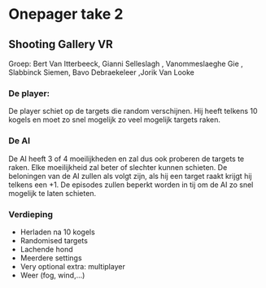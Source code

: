 # Onepager take 2

## Shooting Gallery VR
Groep: Bert Van Itterbeeck, Gianni Selleslagh , Vanommeslaeghe Gie , Slabbinck Siemen, Bavo  Debraekeleer ,Jorik Van Looke
### De player:
De player schiet op de targets die random verschijnen. Hij heeft telkens 10 kogels en moet zo snel mogelijk zo veel mogelijk targets raken. 
### De AI

De AI heeft 3 of 4 moeilijkheden en zal dus ook proberen de targets te raken. Elke moeilijkheid zal beter of slechter kunnen schieten. De beloningen van de AI zullen als 
volgt zijn, als hij een target raakt krijgt hij telkens een +1. De episodes zullen beperkt worden in tij om de AI zo snel mogelijk te laten schieten.

### Verdieping
- Herladen na 10 kogels
- Randomised targets
- Lachende hond
- Meerdere settings
- Very optional extra: multiplayer
- Weer (fog, wind,...)
